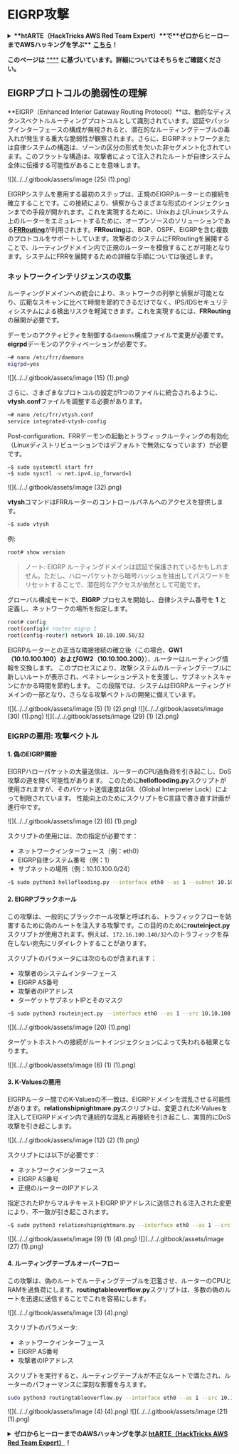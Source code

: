 # EIGRP攻撃

<details>

<summary><strong>**htARTE（HackTricks AWS Red Team Expert）**で**ゼロからヒーローまでAWSハッキングを学ぶ**</strong> <a href="https://training.hacktricks.xyz/courses/arte"><strong>こちら</strong></a><strong>！</strong></summary>

HackTricksをサポートする他の方法:

* **HackTricksで企業を宣伝したい**または**HackTricksをPDFでダウンロードしたい**場合は[**サブスクリプションプラン**](https://github.com/sponsors/carlospolop)をチェックしてください！
* [**公式PEASS＆HackTricksグッズ**](https://peass.creator-spring.com)を入手する
* [**The PEASS Family**](https://opensea.io/collection/the-peass-family)を発見し、独占的な[**NFT**](https://opensea.io/collection/the-peass-family)コレクションを見る
* **💬 [Discordグループ](https://discord.gg/hRep4RUj7f)**に参加するか、[telegramグループ](https://t.me/peass)に参加するか、**Twitter** 🐦 [**@hacktricks_live**](https://twitter.com/hacktricks_live)をフォローする。
* **ハッキングトリックを共有するには、**[**HackTricks**](https://github.com/carlospolop/hacktricks)と[**HackTricks Cloud**](https://github.com/carlospolop/hacktricks-cloud)のGitHubリポジトリにPRを提出してください。

</details>

**このページは** [****](https://medium.com/@in9uz/cisco-nightmare-pentesting-cisco-networks-like-a-devil-f4032eb437b9) **に基づいています。詳細についてはそちらをご確認ください。**

## EIGRPプロトコルの脆弱性の理解 <a href="#0f82" id="0f82"></a>

**EIGRP（Enhanced Interior Gateway Routing Protocol）**は、動的なディスタンスベクトルルーティングプロトコルとして識別されています。認証やパッシブインターフェースの構成が無視されると、潜在的なルーティングテーブルの毒入れが発生する重大な脆弱性が観察されます。さらに、EIGRPネットワークまたは自律システムの構造は、ゾーンの区分の形式を欠いた非セグメント化されています。このフラットな構造は、攻撃者によって注入されたルートが自律システム全体に伝播する可能性があることを意味します。

![](../../.gitbook/assets/image (25) (1).png)

EIGRPシステムを悪用する最初のステップは、正規のEIGRPルーターとの接続を確立することです。この接続により、偵察からさまざまな形式のインジェクションまでの手段が開かれます。これを実現するために、UnixおよびLinuxシステム上のルーターをエミュレートするために、オープンソースのソリューションである[**FRRouting**](https://frrouting.org/)が利用されます。**FRRouting**は、BGP、OSPF、EIGRPを含む複数のプロトコルをサポートしています。攻撃者のシステムにFRRoutingを展開することで、ルーティングドメイン内で正規のルーターを模倣することが可能となります。システムにFRRを展開するための詳細な手順については後述します。

### ネットワークインテリジェンスの収集 <a href="#41e6" id="41e6"></a>

ルーティングドメインへの統合により、ネットワークの列挙と偵察が可能となり、広範なスキャンに比べて時間を節約できるだけでなく、IPS/IDSセキュリティシステムによる検出リスクを軽減できます。これを実現するには、**FRRouting**の展開が必要です。

デーモンのアクティビティを制御する`daemons`構成ファイルで変更が必要です。**eigrpd**デーモンのアクティベーションが必要です。
```bash
~# nano /etc/frr/daemons
eigrpd=yes
```
![](../../.gitbook/assets/image (15) (1).png)

さらに、さまざまなプロトコルの設定が1つのファイルに統合されるように、**vtysh.conf**ファイルを調整する必要があります。
```bash
~# nano /etc/frr/vtysh.conf
service integrated-vtysh-config
```
Post-configuration、FRRデーモンの起動とトラフィックルーティングの有効化（Linuxディストリビューションではデフォルトで無効になっています）が必要です。
```bash
~$ sudo systemctl start frr
~$ sudo sysctl -w net.ipv4.ip_forward=1
```
![](../../.gitbook/assets/image (32).png)

**vtysh**コマンドはFRRルーターのコントロールパネルへのアクセスを提供します。
```bash
~$ sudo vtysh
```
例:
```bash
root# show version
```
> ノート: EIGRP ルーティングドメインは認証で保護されているかもしれません。ただし、ハローパケットから暗号ハッシュを抽出してパスワードをリセットすることで、潜在的なアクセスが依然として可能です。

グローバル構成モードで、**EIGRP** プロセスを開始し、自律システム番号を **1** と定義し、ネットワークの場所を指定します。
```bash
root# config
root(config)# router eigrp 1
root(config-router) network 10.10.100.50/32
```
EIGRPルーターとの正当な隣接接続の確立後（この場合、**GW1（10.10.100.100）**および**GW2（10.10.100.200）**）、ルーターはルーティング情報を交換します。 このプロセスにより、攻撃システムのルーティングテーブルに新しいルートが表示され、ペネトレーションテストを支援し、サブネットスキャンにかかる時間を節約します。 この段階では、システムはEIGRPルーティングドメインの一部となり、さらなる攻撃ベクトルの開発に備えています。

![](../../.gitbook/assets/image (5) (1) (2).png)
![](../../.gitbook/assets/image (30) (1).png)
![](../../.gitbook/assets/image (29) (1) (2).png)

### EIGRPの悪用: 攻撃ベクトル <a href="#51ee" id="51ee"></a>

#### 1. 偽のEIGRP隣接
EIGRPハローパケットの大量送信は、ルーターのCPU過負荷を引き起こし、DoS攻撃の道を開く可能性があります。 このために**helloflooding.py**スクリプトが使用されますが、そのパケット送信速度はGIL（Global Interpreter Lock）によって制限されています。 性能向上のためにスクリプトをC言語で書き直す計画が進行中です。

![](../../.gitbook/assets/image (2) (6) (1).png)

スクリプトの使用には、次の指定が必要です：
- ネットワークインターフェース（例：eth0）
- EIGRP自律システム番号（例：1）
- サブネットの場所（例：10.10.100.0/24）
```bash
~$ sudo python3 helloflooding.py --interface eth0 --as 1 --subnet 10.10.100.0/24
```
#### 2. EIGRPブラックホール
この攻撃は、一般的にブラックホール攻撃と呼ばれる、トラフィックフローを妨害するために偽のルートを注入する攻撃です。この目的のために**routeinject.py**スクリプトが使用されます。例えば、`172.16.100.140/32`へのトラフィックを存在しない宛先にリダイレクトすることがあります。

スクリプトのパラメータには次のものが含まれます：
- 攻撃者のシステムインターフェース
- EIGRP AS番号
- 攻撃者のIPアドレス
- ターゲットサブネットIPとそのマスク
```bash
~$ sudo python3 routeinject.py --interface eth0 --as 1 --src 10.10.100.50 --dst 172.16.100.140 --prefix 32
```
![](../../.gitbook/assets/image (20) (1).png)

ターゲットホストへの接続がルートインジェクションによって失われる結果となります。

![](../../.gitbook/assets/image (6) (1) (1).png)

#### 3. K-Valuesの悪用
EIGRPルーター間でのK-Valuesの不一致は、EIGRPドメインを混乱させる可能性があります。**relationshipnightmare.py**スクリプトは、変更されたK-Valuesを注入してEIGRPドメイン内で連続的な混乱と再接続を引き起こし、実質的にDoS攻撃を引き起こします。

![](../../.gitbook/assets/image (12) (2) (1).png)

スクリプトには以下が必要です：
- ネットワークインターフェース
- EIGRP AS番号
- 正規のルーターのIPアドレス

指定されたIPからマルチキャストEIGRP IPアドレスに送信される注入された変更により、不一致が引き起こされます。
```bash
~$ sudo python3 relationshipnightmare.py --interface eth0 --as 1 --src 10.10.100.100
```
![](../../.gitbook/assets/image (9) (1) (4).png)
![](../../.gitbook/assets/image (27) (1).png)

#### 4. ルーティングテーブルオーバーフロー
この攻撃は、偽のルートでルーティングテーブルを氾濫させ、ルーターのCPUとRAMを過負荷にします。**routingtableoverflow.py**スクリプトは、多数の偽のルートを迅速に送信することでこれを容易にします。

![](../../.gitbook/assets/image (3) (4).png)

スクリプトのパラメータ:
- ネットワークインターフェース
- EIGRP AS番号
- 攻撃者のIPアドレス

スクリプトを実行すると、ルーティングテーブルが不正なルートで満たされ、ルーターのパフォーマンスに深刻な影響を与えます。
```bash
sudo python3 routingtableoverflow.py --interface eth0 --as 1 --src 10.10.100.50
```
![](../../.gitbook/assets/image (4) (4).png)
![](../../.gitbook/assets/image (21) (1).png)

<details>

<summary><strong>ゼロからヒーローまでのAWSハッキングを学ぶ</strong> <a href="https://training.hacktricks.xyz/courses/arte"><strong>htARTE（HackTricks AWS Red Team Expert）</strong></a><strong>！</strong></summary>

HackTricksをサポートする他の方法：

* **HackTricksで企業を宣伝したい**または**HackTricksをPDFでダウンロードしたい**場合は、[**SUBSCRIPTION PLANS**](https://github.com/sponsors/carlospolop)をチェックしてください！
* [**公式PEASS＆HackTricksのグッズ**](https://peass.creator-spring.com)を入手する
* [**The PEASS Family**](https://opensea.io/collection/the-peass-family)を発見し、独占的な[**NFTs**](https://opensea.io/collection/the-peass-family)のコレクションを見つける
* **💬 [**Discordグループ**](https://discord.gg/hRep4RUj7f)または[**telegramグループ**](https://t.me/peass)に参加するか、**Twitter** 🐦 [**@hacktricks_live**](https://twitter.com/hacktricks_live)**をフォローする。**
* **HackTricks**と[**HackTricks Cloud**](https://github.com/carlospolop/hacktricks-cloud)のgithubリポジトリにPRを提出して、あなたのハッキングトリックを共有する。

</details>
